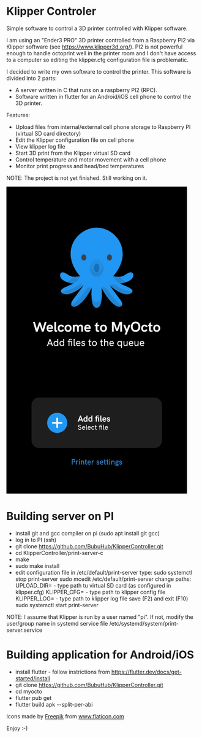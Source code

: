# Klipper Controler
Simple software to control a 3D printer controlled with Klipper software.

I am using an "Ender3 PRO" 3D printer controlled from a Raspberry PI2 via Klipper software (see https://www.klipper3d.org/).
PI2 is not powerful enough to handle octoprint well in the printer room and I don't have access to a computer so editing the klipper.cfg configuration file is problematic.

I decided to write my own software to control the printer. This software is divided into 2 parts:
* A server written in C that runs on a raspberry PI2 (RPC).
* Software written in flutter for an Android/iOS cell phone to control the 3D printer.

Features:
- Upload files from internal/external cell phone storage to Raspberry PI (virtual SD card directory)
- Edit the Klipper configuration file on cell phone
- View klipper log file
- Start 3D print from the Klipper virtual SD card
- Control temperature and motor movement with a cell phone
- Monitor print progress and head/bed temperatures

NOTE: The project is not yet finished. Still working on it.

![](https://github.com/BubuHub/KlipperController/blob/master/blob/assets/main_screen.jpg)

# Building server on PI
* install git and gcc compiler on pi (sudo apt install git gcc)
* log in to PI (ssh)
* git clone https://github.com/BubuHub/KlipperController.git
* cd KlipperController/print-server-c
* make
* sudo make install
* edit configuration file in /etc/default/print-server
type:
  sudo systemctl stop print-server
  sudo mcedit /etc/default/print-server
change paths:
UPLOAD_DIR= - type path tu virtual SD card (as configured in klipper.cfg)
KLIPPER_CFG= - type path to klipper config file
KLIPPER_LOG= - type path to klipper log file
  save (F2) and exit (F10)
  sudo systemctl start print-server

NOTE: I assume that Klipper is run by a user named "pi". If not, modify the user/group name in systemd service file /etc/systemd/system/print-server.service

# Building application for Android/iOS
* install flutter - follow instrictions from https://flutter.dev/docs/get-started/install
* git clone https://github.com/BubuHub/KlipperController.git
* cd myocto
* flutter pub get
* flutter build apk --split-per-abi

<div>Icons made by <a href="https://www.freepik.com" title="Freepik">Freepik</a> from <a href="https://www.flaticon.com/" title="Flaticon">www.flaticon.com</a></div>


Enjoy :-)
